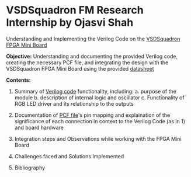# VSDSquadron FM Research Internship by Ojasvi Shah
Understanding and Implementing the Verilog Code on the [VSDSquadron FPGA Mini Board](https://www.vlsisystemdesign.com/vsdsquadronfm/)

**Objective:** Understanding and documenting the provided Verilog code, creating the necessary PCF file, and integrating the design with the VSDSquadron FPGA Mini Board using the provided [datasheet](https://www.vlsisystemdesign.com/wp-content/uploads/2024/12/datasheet.pdf)

**Contents:**
1. Summary of [Verilog code](https://github.com/thesourcerer8/VSDSquadron_FM/blob/main/led_blue/top.v) functionality, including:
      a. purpose of the module
      b. description of internal logic and oscillator
      c. Functionality of RGB LED driver and its relationship to the outputs
   
2. Documentation of [PCF file](https://github.com/thesourcerer8/VSDSquadron_FM/blob/main/led_blue/VSDSquadronFM.pcf)'s pin mapping and explaination of the significance of each connection in context to the Verilog Code (as in 1) and board hardware

3. Integration steps and Observations while working with the FPGA Mini Board

4. Challenges faced and Solutions Implemented

5. Bibliography
